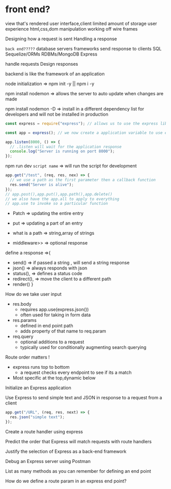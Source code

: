 <!-- Monday week 10 2/27 -->

<!-- topic of day:Express -->

# front end?

view that's rendered
user interface,client
limited amount of storage
user experience
html,css,dom manipulation
working off wire frames

Designing how a request is sent
Handling a response

`back end?????`
database
servers
frameworks
send response to clients
SQL
Sequelize/ORMs
RDBMs/MongoDB
Express

handle requests
Design responses

backend is like the framework of an application

node initialization => npm init -y || npm i -y

npm install nodemon => allows the server to auto update when changes are made

npm install nodemon -D => install in a different dependency list for developers and will not be installed in production

```js
const express = require("express"); // allows us to use the express library by importing into the JS file

const app = express(); // we now create a application variable to use express

app.listen(8000, () => {
  // .listen will wait for the application response
  console.log("Server is running on port 8000");
});
```

npm run dev `script name` => will run the script for development

```js
app.get("/test", (req, res, nex) => {
  // we use a path as the first parameter then a callback function
  res.send("Server is alive");
});
// app.post(),app.put(),app.path(),app.delete()
// we also have the app.all to apply to everything
// app.use to invoke so a particular function
```

- Patch => updating the entire entry
- put => updating a part of an entry

- what is a path => string,array of strings

- middleware>> => optional response

define a response =>{

- send() => if passed a string , will send a string response
- json() => always responds with json
- status(), => defines a status code
- redirect(), => move the client to a different path
- render()
  }

How do we take user input

- res.body
  - requires app.use(express.json())
  - often used for taking in form data
- res.params
  - defined in end point path
  - adds property of that name to req.param
- req.query
  - optional additions to a request
  - typically used for conditionally augmenting search querying

Route order matters !

- express runs top to bottom
  - a request checks every endpoint to see if its a match
- Most specific at the top,dynamic below

<!-- learning objective -->

Initialize an Express application

<!--
* we initialize node
* install express
* use the require keyword to use the express keyword from the library
* initialize the app variable set to the express keyword invoked
 -->

Use Express to send simple text and JSON in response to a request from a client

```js
app.get("/URL", (req, res, next) => {
  res.json("simple text");
});
```

Create a route handler using express

<!--

 -->

Predict the order that Express will match requests with route handlers

<!--
 -->

Justify the selection of Express as a back-end framework

<!--
 -->

Debug an Express server using Postman

<!--
 -->

List as many methods as you can remember for defining an end point

<!--
  -->

How do we define a route param in an express end point?

<!--
 -->
